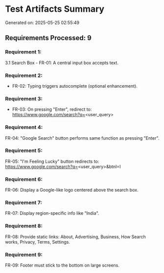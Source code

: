 # Test Artifacts Summary
Generated on: 2025-05-25 02:55:49

## Requirements Processed: 9

### Requirement 1:
3.1 Search Box - FR-01: A central input box accepts text.

### Requirement 2:
- FR-02: Typing triggers autocomplete (optional enhancement).

### Requirement 3:
- FR-03: On pressing "Enter", redirect to: https://www.google.com/search?q=<user_query>

### Requirement 4:
FR-04: "Google Search" button performs same function as pressing "Enter".

### Requirement 5:
FR-05: "I'm Feeling Lucky" button redirects to: https://www.google.com/search?q=<user_query>&btnI=I

### Requirement 6:
FR-06: Display a Google-like logo centered above the search box.

### Requirement 7:
FR-07: Display region-specific info like "India".

### Requirement 8:
FR-08: Provide static links: About, Advertising, Business, How Search works, Privacy, Terms, Settings.

### Requirement 9:
FR-09: Footer must stick to the bottom on large screens.

